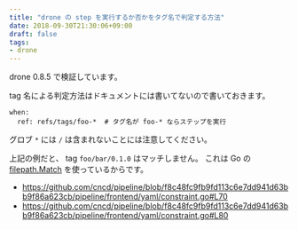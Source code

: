 ```yaml
---
title: "drone の step を実行するか否かをタグ名で判定する方法"
date: 2018-09-30T21:30:06+09:00
draft: false
tags:
- drone
---
```


drone 0.8.5 で検証しています。

tag 名による判定方法はドキュメントには書いてないので書いておきます。

```
when:
  ref: refs/tags/foo-*  # タグ名が foo-* ならステップを実行
```

グロブ `*` には `/` は含まれないことには注意してください。

上記の例だと、 tag `foo/bar/0.1.0` はマッチしません。
これは Go の [filepath.Match](https://golang.org/pkg/path/filepath/#Match) を使っているからです。

* https://github.com/cncd/pipeline/blob/f8c48fc9fb9fd113c6e7dd941d63bb9f86a623cb/pipeline/frontend/yaml/constraint.go#L70
* https://github.com/cncd/pipeline/blob/f8c48fc9fb9fd113c6e7dd941d63bb9f86a623cb/pipeline/frontend/yaml/constraint.go#L80
